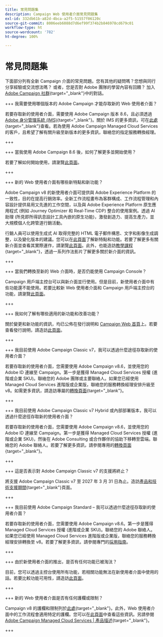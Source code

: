 ```yaml
---
title: 常見問題集
description: Campaign Web 使用者介面常見問題集
exl-id: 332db61b-a82d-4bca-a2f5-51557f06120c
source-git-commit: 8006eeb6088d7d6ef99f374b2b846978cd679c01
workflow-type: ht
source-wordcount: '782'
ht-degree: 100%

---
```


# 常見問題集

下面部分列有全新 Campaign 介面的常見問題。您有其他的疑問嗎？您想與同行分享經驗或交流想法嗎？ 或者，您是否對 Adobe 團隊的學習內容有回饋？ 加入 [Adobe Campaign 社群](https://experienceleaguecommunities.adobe.com/t5/adobe-campaign-classic-v7/ct-p/adobe-campaign-classic-community){target="_blank"}中的對話。

+++ 我需要使用哪個版本的 Adobe Campaign 才能存取新的 Web 使用者介面？

若要存取新的使用者介面，需要使用 Adobe Campaign 版本 8.6，且必須透過 [Adobe 身分管理系統 (IMS)](https://helpx.adobe.com/tw/enterprise/using/identity.html){target="_blank"}。關於 IMS 的更多資訊，可在[此處](https://experienceleague.adobe.com/zh-hant/docs/campaign/technotes-ac/tn-new/migrate-users-to-ims){target="_blank"}查看。若為使用 Adobe Campaign Managed Cloud Services 的客戶，且希望了解有關升級至新版本的更多資訊，聯絡您的指定服務轉換經理。

+++

+++ 當我使用 Adobe Campaign 8.6 後，如何了解更多並開始使用？

若要了解如何開始使用，請瀏覽[此頁面](../get-started/get-started.md)。

+++

+++ 新的 Web 使用者介面有哪些新特點和新功能？

Adobe Campaign v8 的新使用者介面可提供與 Adobe Experience Platform 的一致性，目的在提高行銷效率。全新工作流程畫布為客群構成、工作流程管理和內容設計提供易用又先進的工作空間，以及與 Adobe Experience Platform 原生應用程式 (例如 Journey Optimizer 和 Real-Time CDP) 整合的使用案例。透過 AI 助理 (所見即所得訊息設計工具內嵌的原生功能)，激發創造力、提高生產力，並大規模個人化跨管道行銷活動。

行銷人員可以使用生成式 AI 取得完整的 HTML 電子郵件構思、文字和影像生成調整，以及變化版本的建議。您可以在[此頁面](../rn/whats-new.md)了解新特點和功能。若要了解更多有關新介面並查看其實際運作，請瀏覽[此頁面](../get-started/user-interface.md)。此外，也能造訪[教學課程](https://experienceleague.adobe.com/zh-hant/docs/campaign-web-learn/tutorials/overview){target="_blank"}，透過一系列作法影片了解更多關於新介面的資訊。

+++

+++ 當我們轉換至新的 Web 介面時，是否仍能使用 Campaign Console？

Campaign 用戶端主控台可以與新介面並行使用。但是目前，新使用者介面中有些功能還不能使用。若要比較新 Web 使用者介面和 Campaign 用戶端主控台的功能，請瀏覽[此頁面](../get-started/capability-matrix.md)。

+++

+++ 我如何了解有哪些適用的新功能和改善功能？

關於變更和新功能的資訊，均已公佈在發行說明和 [Campaign Web 首頁](../get-started/user-interface.md#user-interface-home)上。若要查看發行說明，請造訪[此頁面](../rn/release-notes.md)。

+++

+++ 我目前使用 Adobe Campaign Classic v7，我可以透過什麼途徑存取新的使用者介面？

若要存取新的使用者介面，您需要使用 Adobe Campaign v8.6，並使用您的 Adobe ID 連線至 Campaign。第一步是獲得 Managed Cloud Services 授權 (進階或企業 SKU)。聯絡您的 Adobe 團隊或主要聯絡人。如果您已經使用 Managed Cloud Services 進階版或企業版，聯絡您的服務轉換經理安排升級至 v8。如需更多資訊，請造訪專屬的[轉換頁面](https://experienceleague.adobe.com/zh-hant/docs/campaign/campaign-v8/new/v7-to-v8){target="_blank"}。

+++

+++ 我目前使用 Adobe Campaign Classic v7 Hybrid 或內部部署版本，我可以透過什麼途徑存取新的使用者介面？

若要存取新的使用者介面，您需要使用 Adobe Campaign v8.6，並使用您的 Adobe ID 連線至 Campaign。第一步是獲得 Managed Cloud Services 授權 (進階或企業 SKU)，然後在 Adobe Consulting 或合作夥伴的協助下移轉至雲端。聯絡您的 Adobe 聯絡人。若要了解更多資訊，請參閱專用的[轉換頁面](https://experienceleague.adobe.com/zh-hant/docs/campaign/campaign-v8/new/v7-to-v8){target="_blank"}。

+++

+++ 這是否表示對 Adobe Campaign Classic v7 的支援將終止？

將支援 Adobe Campaign Classic v7 至 2027 年 3 月 31 日為止。造訪[產品和技術支援期間](https://helpx.adobe.com/tw/support/programs/eol-matrix.html){target="_blank"}頁面。

+++

+++ 我目前使用 Adobe Campaign Standard – 我可以透過什麼途徑存取新的使用者介面？

若要存取新的使用者介面，您需要使用 Adobe Campaign v8.6。第一步是獲得 Managed Cloud Services 授權 (進階或企業 SKU)。聯絡您的 Adobe 聯絡人。如果您已經使用 Managed Cloud Services 進階版或企業版，聯絡您的服務轉換經理安排轉換至 v8。若要了解更多資訊，請參閱專門的[採用指南](../../adoption/home.md)。

+++

+++ 由於新使用者介面的推出，是否有任何功能已被淘汰？

目前，您可以透過主控台使用所有功能，若相關功能無法在新使用者介面中使用的話。若要比較功能可用性，請造訪[此頁面](../get-started/capability-matrix.md)。

+++

+++ 新的 Web 使用者介面是否有任何護欄或限制？

Campaign v8 的護欄和限制列於[此處](https://experienceleague.adobe.com/zh-hant/docs/campaign/campaign-v8/releases/ac-guardrails){target="_blank"}。此外，Web 使用者介面中的工作流程會適用特定的護欄。您可以在[此頁面](../get-started/guardrails.md)中查看這些資訊。另請參閱 [Adobe Campaign Managed Cloud Services | 產品描述](https://helpx.adobe.com/tw/legal/product-descriptions/adobe-campaign-managed-cloud-services.html){target="_blank"}。

+++
